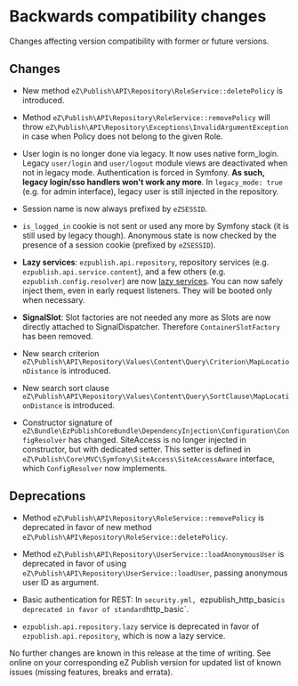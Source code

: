 # Backwards compatibility changes

Changes affecting version compatibility with former or future versions.

## Changes

* New method `eZ\Publish\API\Repository\RoleService::deletePolicy` is introduced.

* Method `eZ\Publish\API\Repository\RoleService::removePolicy` will throw
  `eZ\Publish\API\Repository\Exceptions\InvalidArgumentException` in case when
  Policy does not belong to the given Role.

* User login is no longer done via legacy. It now uses native form_login.
  Legacy `user/login` and `user/logout` module views are deactivated when not in legacy mode.
  Authentication is forced in Symfony. **As such, legacy login/sso handlers won't work any more**.
  In `legacy_mode: true` (e.g. for admin interface), legacy user is still injected in the repository.

* Session name is now always prefixed by `eZSESSID`.

* `is_logged_in` cookie is not sent or used any more by Symfony stack (it is still used by legacy though).
  Anonymous state is now checked by the presence of a session cookie (prefixed by `eZSESSID`).

* **Lazy services**: `ezpublish.api.repository`, repository services (e.g. `ezpublish.api.service.content`),
  and a few others (e.g. `ezpublish.config.resolver`) are now [lazy services](http://symfony.com/doc/2.3/components/dependency_injection/lazy_services.html).
  You can now safely inject them, even in early request listeners. They will be booted only when necessary.

* **SignalSlot**: Slot factories are not needed any more as Slots are now directly attached to SignalDispatcher.
  Therefore `ContainerSlotFactory` has been removed.

* New search criterion `eZ\Publish\API\Repository\Values\Content\Query\Criterion\MapLocationDistance`
  is introduced.

* New search sort clause `eZ\Publish\API\Repository\Values\Content\Query\SortClause\MapLocationDistance`
  is introduced.

* Constructor signature of `eZ\Bundle\EzPublishCoreBundle\DependencyInjection\Configuration\ConfigResolver` has changed.
  SiteAccess is no longer injected in constructor, but with dedicated setter.
  This setter is defined in `eZ\Publish\Core\MVC\Symfony\SiteAccess\SiteAccessAware` interface, which `ConfigResolver` now implements.

## Deprecations

* Method `eZ\Publish\API\Repository\RoleService::removePolicy` is deprecated in
  favor of new method `eZ\Publish\API\Repository\RoleService::deletePolicy`.

* Method `eZ\Publish\API\Repository\UserService::loadAnonymousUser` is deprecated
  in favor of using `eZ\Publish\API\Repository\UserService::loadUser`, passing
  anonymous user ID as argument.

* Basic authentication for REST: In `security.yml, `ezpublish_http_basic` is deprecated in
  favor of standard `http_basic`.

* `ezpublish.api.repository.lazy` service is deprecated in favor of `ezpublish.api.repository`, which
  is now a lazy service.

No further changes are known in this release at the time of writing.
See online on your corresponding eZ Publish version for
updated list of known issues (missing features, breaks and errata).
